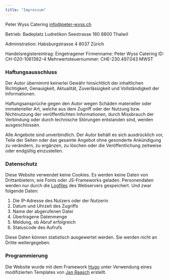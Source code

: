 ```yaml
---
title: "Impressum"
---
```


Peter Wyss Catering info@peter-wyss.ch

Betrieb: Badeplatz Ludretikon Seestrasse 160 8800 Thalwil

Administration: Habsburgstrasse 4 8037 Zürich

Handelsregistereintrag: Eingetragener Firmenname: Peter Wyss Catering ID: CH-020-1061382-4 Mehrwertsteuernummer: CHE-230.497.043 MWST

### Haftungsausschluss  

Der Autor übernimmt keinerlei Gewähr hinsichtlich der inhaltlichen Richtigkeit, Genauigkeit, Aktualität, Zuverlässigkeit und Vollständigkeit der Informationen.

Haftungsansprüche gegen den Autor wegen Schäden materieller oder immaterieller Art, welche aus dem Zugriff oder der Nutzung bzw. Nichtnutzung der veröffentlichten Informationen, durch Missbrauch der Verbindung oder durch technische Störungen entstanden sind, werden ausgeschlossen.

Alle Angebote sind unverbindlich. Der Autor behält es sich ausdrücklich vor, Teile der Seiten oder das gesamte Angebot ohne gesonderte Ankündigung zu verändern, zu ergänzen, zu löschen oder die Veröffentlichung zeitweise oder endgültig einzustellen.

### Datenschutz

Diese Website verwendet keine Cookies. Es werden keine Daten von Drittanbietern, wie Fonts oder JS-Frameworks geladen. Personendaten werden nur durch die [Logfiles](https://de.wikipedia.org/wiki/Logdatei)  des Webservers gespeichert. Und zwar folgende Daten: 

   1. Die IP-Adresse des Nutzers oder der Nutzerin
   2. Datum und Uhrzeit des Zugriffs
   3. Name der abgerufenen Datei
   4. Übertragene Datenmenge
   5. Meldung, ob Abruf erfolgreich
   6. Statuscode des Aufrufs
   
   Diese Daten können statistisch ausgewertet werden. Sie werden nicht an Dritte weitergegeben.


### Programmierung  

Die Website wurde mit dem Framework [Hugo](https://gohugo.io) unter Verwendung eines modifizierten Templates von [Jan Raasch](https://github.com/janraasch/) erstellt.

